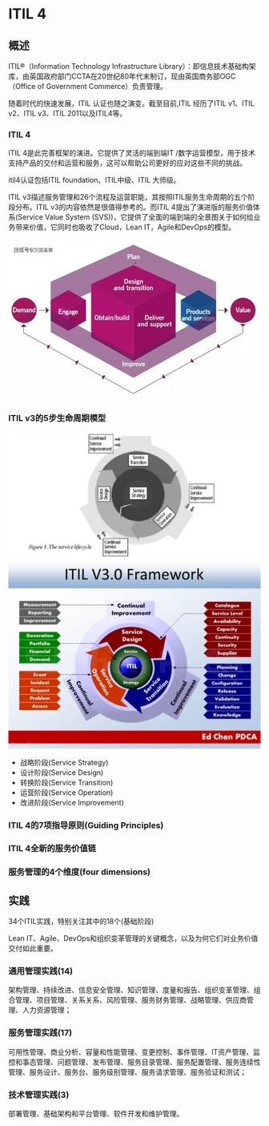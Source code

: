 # ITIL 4

## 概述
ITIL®（Information Technology Infrastructure Library）：即信息技术基础构架库，由英国政府部门CCTA在20世纪80年代末制订，现由英国商务部OGC（Office of Government Commerce）负责管理。

随着时代的快速发展，ITIL 认证也随之演变。截至目前,ITIL 经历了ITIL v1、ITIL v2、ITIL v3、ITIL 2011以及ITIL4等。

### ITIL 4
ITIL 4是此完善框架的演进。它提供了灵活的端到端IT /数字运营模型，用于技术支持产品的交付和运营和服务，这可以帮助公司更好的应对这些不同的挑战。

itil4认证包括ITIL foundation、ITIL中级、ITIL 大师级。

ITIL v3描述服务管理和26个流程及运营职能，其按照ITIL服务生命周期的五个阶段分布。ITIL v3的内容依然是很值得参考的。而ITIL 4提出了演进版的服务价值体系(Service Value System (SVS))，它提供了全面的端到端的全景图关于如何给业务带来价值，它同时也吸收了Cloud，Lean IT，Agile和DevOps的模型。

<img src="images/ITIL/ITIL4.png">

### ITIL v3的5步生命周期模型

<img src="images/ITIL/theservicelifecycle.png">

<img src="images/ITIL/itil_v3_framework.png">

- 战略阶段(Service Strategy)
- 设计阶段(Service Design)
- 转换阶段(Service Transition)
- 运营阶段(Service Operation)
- 改进阶段(Service Improvement)



### ITIL 4的7项指导原则(Guiding Principles)

### ITIL 4全新的服务价值链
### 服务管理的4个维度(four dimensions)


## 实践

34个ITIL实践，特别关注其中的18个(基础阶段)

Lean IT、Agile、DevOps和组织变革管理的关键概念，以及为何它们对业务价值交付如此重要。

### 通用管理实践(14)

架构管理、持续改进、信息安全管理、知识管理、度量和报告、组织变革管理、组合管理、项目管理、关系关系、风险管理、服务财务管理、战略管理、供应商管理、人力资源管理；

### 服务管理实践(17)

可用性管理、商业分析、容量和性能管理、变更控制、事件管理、IT资产管理、监控和事态管理、问题管理、发布管理、服务目录管理、服务配置管理、服务连续性管理、服务设计、服务台、服务级别管理、服务请求管理、服务验证和测试；

### 技术管理实践(3)

部署管理、基础架构和平台管理、软件开发和维护管理。
